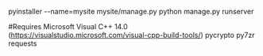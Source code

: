 pyinstaller --name=mysite mysite/manage.py
python manage.py runserver

#Requires
Microsoft Visual C++ 14.0 (https://visualstudio.microsoft.com/visual-cpp-build-tools/)
pycrypto
py7zr
requests

